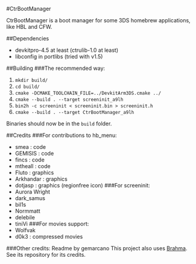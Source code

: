 #CtrBootManager

CtrBootManager is a boot manager for some 3DS homebrew applications, like HBL and CFW.

##Dependencies
- devkitpro-4.5 at least (ctrulib-1.0 at least)
- libconfig in portlibs (tried with v1.5)

##Building
###The recommended way:
 1. `mkdir build/`
 2. `cd build/`
 3. `cmake -DCMAKE_TOOLCHAIN_FILE=../DevkitArm3DS.cmake ../`
 4. `cmake --build . --target screeninit_a9lh`
 5. `bin2h -c screeninit < screeninit.bin > screeninit.h`
 6. `cmake --build . --target CtrBootManager_a9lh`

Binaries should now be in the `build` folder.

##Credits
###For contributions to hb_menu:
 * smea : code
 * GEMISIS : code
 * fincs : code
 * mtheall : code
 * Fluto : graphics
 * Arkhandar : graphics
 * dotjasp : graphics (regionfree icon)
###For screeninit:
 * Aurora Wright
 * dark_samus
 * bil1s
 * Normmatt
 * delebile 
 * tiniVi
###For movies support:
 * Wolfvak
 * d0k3 : compressed movies

###Other credits:
Readme by gemarcano
This project also uses [Brahma](https://github.com/patois/Brahma). See its repository for its credits.
